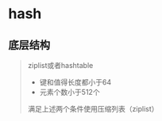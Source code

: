 # hash

## 底层结构

> ziplist或者hashtable
>
> * 键和值得长度都小于64
> * 元素个数小于512个
>
> 满足上述两个条件使用压缩列表（ziplist）



